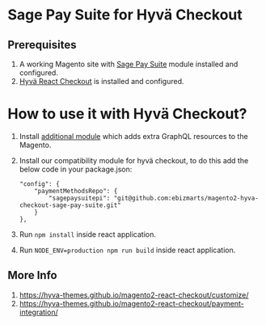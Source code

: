 # Sage Pay Suite for Hyvä Checkout

## Prerequisites

1. A working Magento site with [Sage Pay Suite](https://ebizmarts-desk.zendesk.com/hc/en-us/articles/1260807409270-Installation-Guide-M2) module installed and configured.
2. [Hyvä React Checkout](https://github.com/hyva-themes/magento2-react-checkout) is installed and configured.

# How to use it with Hyvä Checkout?

1. Install [additional module](https://github.com/ebizmarts/magento2-sage-pay-suite-graph-ql) which adds extra GraphQL resources to the Magento.
2. Install our compatibility module for hyvä checkout, to do this add the below code in your package.json:

    ```
    "config": {
        "paymentMethodsRepo": {
            "sagepaysuitepi": "git@github.com:ebizmarts/magento2-hyva-checkout-sage-pay-suite.git"
        }
    },
    ```
3. Run `npm install` inside react application.
4. Run `NODE_ENV=production npm run build` inside react application.

## More Info
1. https://hyva-themes.github.io/magento2-react-checkout/customize/
2. https://hyva-themes.github.io/magento2-react-checkout/payment-integration/
